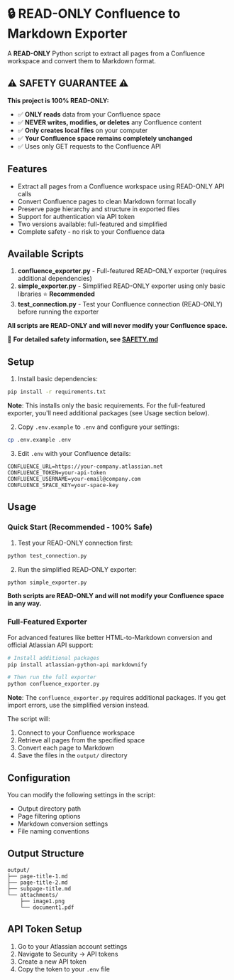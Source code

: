# 🔒 READ-ONLY Confluence to Markdown Exporter

A **READ-ONLY** Python script to extract all pages from a Confluence workspace and convert them to Markdown format.

## ⚠️ SAFETY GUARANTEE ⚠️

**This project is 100% READ-ONLY:**

- ✅ **ONLY reads** data from your Confluence space
- ✅ **NEVER writes, modifies, or deletes** any Confluence content
- ✅ **Only creates local files** on your computer
- ✅ **Your Confluence space remains completely unchanged**
- ✅ Uses only GET requests to the Confluence API

## Features

- Extract all pages from a Confluence workspace using READ-ONLY API calls
- Convert Confluence pages to clean Markdown format locally
- Preserve page hierarchy and structure in exported files
- Support for authentication via API token
- Two versions available: full-featured and simplified
- Complete safety - no risk to your Confluence data

## Available Scripts

1. **confluence_exporter.py** - Full-featured READ-ONLY exporter (requires additional dependencies)
2. **simple_exporter.py** - Simplified READ-ONLY exporter using only basic libraries ⭐ **Recommended**
3. **test_connection.py** - Test your Confluence connection (READ-ONLY) before running the exporter

**All scripts are READ-ONLY and will never modify your Confluence space.**

📖 **For detailed safety information, see [SAFETY.md](SAFETY.md)**

## Setup

1. Install basic dependencies:

```bash
pip install -r requirements.txt
```

**Note**: This installs only the basic requirements. For the full-featured exporter, you'll need additional packages (see Usage section below).

2. Copy `.env.example` to `.env` and configure your settings:

```bash
cp .env.example .env
```

3. Edit `.env` with your Confluence details:

```
CONFLUENCE_URL=https://your-company.atlassian.net
CONFLUENCE_TOKEN=your-api-token
CONFLUENCE_USERNAME=your-email@company.com
CONFLUENCE_SPACE_KEY=your-space-key
```

## Usage

### Quick Start (Recommended - 100% Safe)

1. Test your READ-ONLY connection first:

```bash
python test_connection.py
```

2. Run the simplified READ-ONLY exporter:

```bash
python simple_exporter.py
```

**Both scripts are READ-ONLY and will not modify your Confluence space in any way.**

### Full-Featured Exporter

For advanced features like better HTML-to-Markdown conversion and official Atlassian API support:

```bash
# Install additional packages
pip install atlassian-python-api markdownify

# Then run the full exporter
python confluence_exporter.py
```

**Note**: The `confluence_exporter.py` requires additional packages. If you get import errors, use the simplified version instead.

The script will:

1. Connect to your Confluence workspace
2. Retrieve all pages from the specified space
3. Convert each page to Markdown
4. Save the files in the `output/` directory

## Configuration

You can modify the following settings in the script:

- Output directory path
- Page filtering options
- Markdown conversion settings
- File naming conventions

## Output Structure

```
output/
├── page-title-1.md
├── page-title-2.md
├── subpage-title.md
└── attachments/
    ├── image1.png
    └── document1.pdf
```

## API Token Setup

1. Go to your Atlassian account settings
2. Navigate to Security → API tokens
3. Create a new API token
4. Copy the token to your `.env` file
